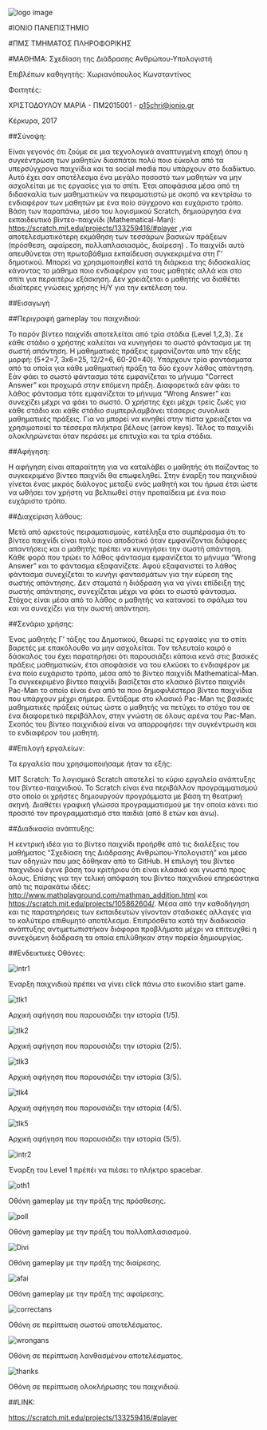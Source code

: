 ﻿![logo image](logo.jpg)

#ΙΟΝΙΟ ΠΑΝΕΠΙΣΤΗΜΙΟ
 
#ΠΜΣ ΤΜΗΜΑΤΟΣ ΠΛΗΡΟΦΟΡΙΚΗΣ
 
#ΜΑΘΗΜΑ: Σχεδίαση της Διάδρασης Ανθρώπου-Υπολογιστή 
 
Επιβλέπων καθηγητής: Χωριανόπουλος Κωνσταντίνος 

Φοιτητές: 

ΧΡΙΣΤΟΔΟΥΛΟΥ ΜΑΡΙΑ - ΠΜ2015001 - p15chri@ionio.gr  

Κέρκυρα, 2017 

##Σύνοψη:

Είναι γεγονός  ότι ζούμε σε μια τεχνολογικά αναπτυγμένη εποχή όπου η συγκέντρωση  των μαθητών διασπάται πολύ ποιο εύκολα από τα υπερσύγχρονα παιχνίδια και τα social media που υπάρχουν στο διαδίκτυο. Αυτό έχει σαν αποτέλεσμα ένα μεγάλο ποσοστό των μαθητών να μην ασχολείται με τις εργασίες για το σπίτι. Έτσι αποφάσισα μέσα από τη διδασκαλία των μαθηματικών να πειραματιστώ με σκοπό να κεντρίσω το ενδιαφέρον των μαθητών με ένα ποίο σύγχρονο και ευχάριστο τρόπο. Βάση των παραπάνω, μέσο του λογισμικού Scratch, δημιούργησα ένα εκπαιδευτικό βίντεο-παιχνίδι (Mathematical-Man): https://scratch.mit.edu/projects/133259416/#player ,για αποτελεσματικότερη εκμάθηση των τεσσάρων βασικών πράξεων (πρόσθεση, αφαίρεση, πολλαπλασιασμός, διαίρεση) .  Το παιχνίδι αυτό απευθύνεται στη πρωτοβάθμια εκπαίδευση συγκεκριμένα στη Γ’ δημοτικού. Μπορεί να χρησιμοποιηθεί κατά τη διάρκεια της διδασκαλίας κάνοντας το μάθημα ποιο ενδιαφέρον για τους μαθητές αλλά και στο σπίτι για περαιτέρω εξάσκηση. Δεν χρειάζεται ο μαθητής να διαθέτει ιδιαίτερες γνώσεις χρήσης Η/Υ για την εκτέλεση του.

##Εισαγωγή 

##Περιγραφή gameplay του παιχνιδιού: 

Το παρόν βίντεο παιχνίδι αποτελείται από τρία στάδια (Level 1,2,3). Σε κάθε στάδιο ο χρήστης καλείται να κυνηγήσει το σωστό φάντασμα με τη σωστή απάντηση. Η μαθηματικές πράξεις εμφανίζονται υπό την εξής μορφή: (5+2=7, 3x6=25, 12/2=6, 60-20=40). Υπάρχουν τρία φαντάσματα από τα οποία για κάθε μαθηματική πράξη τα δύο έχουν λάθος απάντηση.  Εάν φάει το σωστό φάντασμα τότε εμφανίζεται το μήνυμα “Correct Answer” και προχωρά στην επόμενη πράξη. Διαφορετικά εάν φάει  το λάθος φάντασμα τότε εμφανίζεται το μήνυμα “Wrong Answer” και συνεχίζει μέχρι να φάει το σωστό. Ο χρήστης έχει μέχρι τρείς  ζωές για κάθε στάδιο και κάθε στάδιο συμπεριλαμβάνει τέσσερις  συνολικά μαθηματικές πράξεις. Για να μπορεί να κινηθεί στην πίστα χρειάζεται να χρησιμοποιεί τα τέσσερα  πλήκτρα βέλους (arrow keys). Τέλος το παιχνίδι ολοκληρώνεται όταν περάσει με επιτυχία και τα τρία στάδια.

##Αφήγηση:  

Η αφήγηση είναι απαραίτητη για να καταλάβει ο μαθητής ότι παίζοντας το συγκεκριμένο βίντεο παιχνίδι θα επωφεληθεί. Στην έναρξη του παιχνιδιού γίνεται ένας μικρός διάλογος μεταξύ ενός μαθητή και του ήρωα έτσι ώστε να ωθήσει τον χρήστη να βελτιωθεί στην προπαίδεια με ένα ποιο ευχάριστο τρόπο.  

##Διαχείριση λάθους: 

Μετά από αρκετούς πειραματισμούς, κατέληξα στο συμπέρασμα ότι το βίντεο παιχνίδι είναι πολύ ποιο αποδοτικό όταν εμφανίζονται διάφορες απαντήσεις και ο μαθητής πρέπει να κυνηγήσει την σωστή απάντηση.  Κάθε φορά που τρώει το λάθος φάντασμα εμφανίζεται το μήνυμα “Wrong Answer” και το φάντασμα εξαφανίζετε. Αφού εξαφανιστεί το λάθος φάντασμα συνεχίζεται το κυνήγι φαντασμάτων για την εύρεση της σωστής απάντησης. Δεν σταματά η διάδραση για να γίνει επίδειξη της σωστής απάντησης, συνεχίζεται μέχρι να φάει το σωστό φάντασμα.  Στόχος είναι μέσα από το λάθος ο μαθητής να κατανοεί το σφάλμα του και να συνεχίζει για την σωστή απάντηση.  

##Σενάριο χρήσης: 

Ένας μαθητής Γ’ τάξης του Δημοτικού, θεωρεί τις εργασίες για το σπίτι βαρετές με επακόλουθο να μην ασχολείται. Τον τελευταίο καιρό ο δάσκαλος του έχει παρατηρήσει ότι παρουσιάζει κάποια κενά στις βασικές πράξεις μαθηματικών, έτσι αποφάσισε να του ελκύσει το ενδιαφέρον με ένα ποίο ευχάριστο τρόπο, μέσα από το  βίντεο παιχνίδι Mathematical-Man. Το  συγκεκριμένο βίντεο παιχνίδι βασίζεται στο κλασικό βίντεο παιχνίδι Pac-Man το οποίο είναι ένα από τα ποιο δημοφιλέστερα βίντεο παιχνίδια που υπάρχουν μέχρι σήμερα. Εντάξαμε στο κλασικό Pac-Man τις βασικές μαθηματικές πράξεις ούτως ώστε ο μαθητής να πετύχει το στόχο του σε ένα διαφορετικό περιβάλλον, στην γνώστη σε όλους αρένα του Pac-Man. Σκοπός του βίντεο παιχνιδιού είναι να απορροφήσει την συγκέντρωση και το ενδιαφέρον του μαθητή.       

##Επιλογή εργαλείων: 

Τα εργαλεία που χρησιμοποιήσαμε ήταν τα εξής: 
 
MIT Scratch: Το λογισμικό Scratch αποτελεί το κύριο εργαλείο ανάπτυξης του βίντεο-παιχνιδιού.  Το Scratch είναι ένα περιβάλλον προγραμματισμού στο οποίο οι χρήστες δημιουργούν προγράμματα με βάση τη θεατρική σκηνή. Διαθέτει γραφική γλώσσα προγραμματισμού με την οποία κάνει πιο προσιτό τον προγραμματισμό στα παιδιά (από 8 ετών και άνω).

##Διαδικασία ανάπτυξης:

Η κεντρική ιδέα για το βίντεο παιχνίδι προήρθε από τις διαλέξεις  του μαθήματος “Σχεδίαση της Διάδρασης Ανθρώπου-Υπολογιστή” και μέσο των οδηγιών που μας δόθηκαν από το GitHub. Η επιλογή του βίντεο παιχνιδιού έγινε βάση του κριτήριου ότι είναι κλασικό και γνωστό προς όλους. Επίσης για την τελική απόφαση του βίντεο παιχνιδιού επηρεάστηκα από τις παρακάτω ιδέες:  http://www.mathplayground.com/mathman_addition.html και https://scratch.mit.edu/projects/105862604/. Μέσα από την καθοδήγηση και τις παρατηρήσεις των εκπαιδευτών γίνονταν σταδιακές αλλαγές για το καλύτερο επιθυμητό αποτέλεσμα. Επιπρόσθετα κατά την διαδικασία ανάπτυξης αντιμετωπιστήκαν διάφορα προβλήματα μέχρι να επιτευχθεί η συνεχόμενη διάδραση τα οποία επιλύθηκαν στην πορεία δημιουργίας. 

##Ενδεικτικές Οθόνες:  

![intr1](intr1.jpg)

Έναρξη παιχνιδιού πρέπει να γίνει click πάνω στο εικονίδιο start game. 

![tlk1](tlk1.jpg)

Αρχική αφήγηση που παρουσιάζει την ιστορία (1/5). 

![tlk2](tlk2.jpg)

Αρχική αφήγηση που παρουσιάζει την ιστορία (2/5).

![tlk3](tlk3.jpg)

Αρχική αφήγηση που παρουσιάζει την ιστορία (3/5).

![tlk4](tlk4.jpg)

Αρχική αφήγηση που παρουσιάζει την ιστορία (4/5).

![tlk5](tlk5.jpg)

Αρχική αφήγηση που παρουσιάζει την ιστορία (5/5).

![intr2](intr2.jpg)

Έναρξη του Level 1 πρέπέι να πιέσει το πλήκτρο spacebar. 

![oth1](oth1.jpg)

Οθόνη gameplay με την πράξη της πρόσθεσης.

![poll](poll.jpg)

Οθόνη gameplay με την πράξη του πολλαπλασιασμού. 

![Divi](Divi.jpg)

Οθόνη gameplay με την πράξη της διαίρεσης. 

![afai](afai.jpg)

Οθόνη gameplay με την πράξη της αφαίρεσης.

![correctans](correctans.jpg)

Οθόνη σε περίπτωση σωστού αποτελέσματος. 

![wrongans](wrongans.jpg)

Οθόνη σε περίπτωση λανθασμένου αποτελέσματος.

![thanks](thanks.jpg)

Οθόνη σε περίπτωση ολοκλήρωσης του παιχνιδιού. 

##LINK:

https://scratch.mit.edu/projects/133259416/#player


